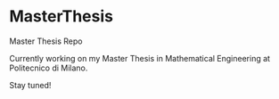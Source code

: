 # MasterThesis
Master Thesis Repo

Currently working on my Master Thesis in Mathematical Engineering at Politecnico di Milano.

Stay tuned!
